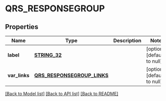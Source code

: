 # QRS_RESPONSEGROUP

## Properties
Name | Type | Description | Notes
------------ | ------------- | ------------- | -------------
**label** | [**STRING_32**](STRING_32.md) |  | [optional] [default to null]
**var_links** | [**QRS_RESPONSEGROUP_LINKS**](QrsResponsegroupLinks.md) |  | [optional] [default to null]

[[Back to Model list]](../README.md#documentation-for-models) [[Back to API list]](../README.md#documentation-for-api-endpoints) [[Back to README]](../README.md)


